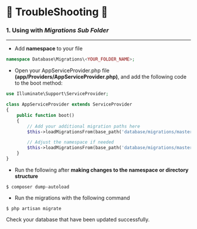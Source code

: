 # 🚨 TroubleShooting 🚨

### 1. Using with ***Migrations Sub Folder*** 
---

- Add **namespace** to your file

```php
namespace Database\Migrations\<YOUR_FOLDER_NAME>;
```

- Open your AppServiceProvider.php file **(app/Providers/AppServiceProvider.php)**, and add the following code to the boot method:

```php
use Illuminate\Support\ServiceProvider;

class AppServiceProvider extends ServiceProvider
{
    public function boot()
    {
        // Add your additional migration paths here
        $this->loadMigrationsFrom(base_path('database/migrations/master'));

        // Adjust the namespace if needed
        $this->loadMigrationsFrom(base_path('database/migrations/master'), 'master');
    }
}
```
- Run the following after **making changes to the namespace or directory structure**

```shell
$ composer dump-autoload
```

- Run the migrations with the following command

```shell
$ php artisan migrate
```

Check your database that have been updated successfully.